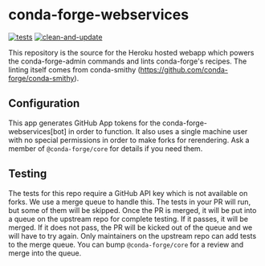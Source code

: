 # conda-forge-webservices
[![tests](https://github.com/conda-forge/conda-forge-webservices/workflows/tests/badge.svg)](https://github.com/conda-forge/conda-forge-webservices/actions?query=workflow%3Atests) [![clean-and-update](https://github.com/conda-forge/conda-forge-webservices/workflows/clean-and-update/badge.svg)](https://github.com/conda-forge/conda-forge-webservices/actions?query=workflow%3Aclean-and-update)


This repository is the source for the Heroku hosted webapp which powers the conda-forge-admin
commands and lints conda-forge's recipes. The linting itself comes from conda-smithy
(https://github.com/conda-forge/conda-smithy).

## Configuration
This app generates GitHub App tokens for the conda-forge-webservices[bot] in order to function. It also 
uses a single machine user with no special permissions in order to make forks for rerendering. Ask a member of 
`@conda-forge/core` for details if you need them.

## Testing

The tests for this repo require a GitHub API key which is not available on forks. We use a merge queue to handle this. 
The tests in your PR will run, but some of them will be skipped. Once the PR is merged, it will be put into a queue on the 
upstream repo for complete testing. If it passes, it will be merged. If it does not pass, the PR will be kicked out of the 
queue and we will have to try again. Only maintainers on the upstream repo can add tests to the merge queue. You can 
bump `@conda-forge/core` for a review and merge into the queue.
